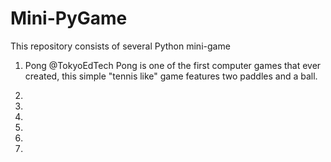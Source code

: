 # Mini-PyGame

This repository consists of several Python mini-game

1. Pong @TokyoEdTech
  Pong is one of the first computer games that ever created, this simple "tennis like" game features two paddles and a ball.
  
2. 

3.

4.

5.

6.

7.

